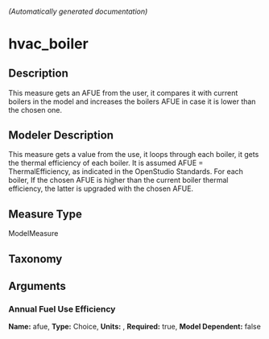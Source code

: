 

###### (Automatically generated documentation)

# hvac_boiler

## Description
This measure gets an AFUE from the user, it compares it with current boilers in the model and increases the boilers AFUE in case it is lower than the chosen one.

## Modeler Description
This measure gets a value from the use, it loops through each boiler, it gets the thermal efficiency of each boiler.
            It is assumed AFUE = ThermalEfficiency, as indicated in the OpenStudio Standards.
            For each boiler, If the chosen AFUE is higher than the current boiler thermal efficiency, the latter is upgraded with the chosen AFUE.

## Measure Type
ModelMeasure

## Taxonomy


## Arguments


### Annual Fuel Use Efficiency

**Name:** afue,
**Type:** Choice,
**Units:** ,
**Required:** true,
**Model Dependent:** false




